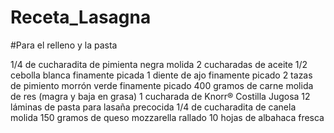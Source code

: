 # Receta_Lasagna


#Para el relleno y la pasta

1/4 de cucharadita de pimienta negra molida
2 cucharadas de aceite
1/2 cebolla blanca finamente picada
1 diente de ajo finamente picado
2 tazas de pimiento morrón verde finamente picado
400 gramos de carne molida de res (magra y baja en grasa)
1 cucharada de Knorr® Costilla Jugosa
12 láminas de pasta para lasaña precocida
1/4 de cucharadita de canela molida
150 gramos de queso mozzarella rallado
10 hojas de albahaca fresca